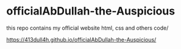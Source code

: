 # officialAbDullah-the-Auspicious
this repo contains my official website html, css and others code/


https://413dull4h.github.io/officialAbDullah-the-Auspicious/
